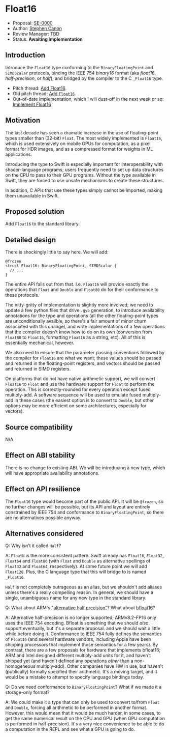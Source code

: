 # Float16

* Proposal: [SE-0000](0000-float16.md)
* Author: [Stephen Canon](https://github.com/stephentyrone)
* Review Manager: TBD
* Status: **Awaiting implementation**

## Introduction

Introduce the `Float16` type conforming to the `BinaryFloatingPoint` and `SIMDScalar`
protocols, binding the IEEE 754 *binary16* format (aka *float16*, *half-precision*, or *half*),
and bridged by the compiler to the C `_Float16` type.

* Pitch thread: [Add Float16](https://forums.swift.org/t/add-float16/33019).
* Old pitch thread: [Add `Float16`](https://forums.swift.org/t/add-float16/19370).
* Out-of-date implementation, which I will dust-off in the next week or so: [Implement Float16](https://github.com/apple/swift/pull/21738)

## Motivation

The last decade has seen a dramatic increase in the use of floating-point types smaller
than (32-bit) `Float`. The most widely implemented is `Float16`, which is used
extensively on mobile GPUs for computation, as a pixel format for HDR images, and as
a compressed format for weights in ML applications.

Introducing the type to Swift is especially important for interoperability with shader-language
programs; users frequently need to set up data structures on the CPU to
pass to their GPU programs. Without the type available in Swift, they are forced to use
unsafe mechanisms to create these structures.

In addition, C APIs that use these types simply cannot be imported, making them 
unavailable in Swift.

## Proposed solution

Add `Float16` to the standard library.

## Detailed design

There is shockingly little to say here. We will add:
```
@frozen
struct Float16: BinaryFloatingPoint, SIMDScalar {
  // ...
}
```
The entire API falls out from that. I.e. `Float16` will provide exactly the operations that
`Float` and `Double` and `Float80` do for their conformance to these protocols.

The nitty-gritty of implementation is slightly more involved; we need to update a few
python files that drive `.gyb` generation, to introduce availability annotations for the type
and operations (all the other floating-point types are unconditionally availble, so there's
a fair amount of minor churn associated with this change), and write implementations of
a few operations that the compiler doesn't know how to do on its own (conversion from
`Float80` to `Float16`, formatting `Float16` as a string, etc). All of this is essentially
mechanical, however.

We also need to ensure that the parameter passing conventions followed by the compiler
for `Float16` are what we want; these values should be passed and returned in the
floating-point registers, and vectors should be passed and returned in SIMD registers.

On platforms that do not have native arithmetic support, we will convert `Float16` to
`Float` and use the hardware support for `Float` to perform the operation. This is
correctly-rounded for every operation except fused multiply-add. A software sequence
will be used to emulate fused multiply-add in these cases (the easiest option is to convert
to `Double`, but other options may be more efficient on some architectures, especially
for vectors).

## Source compatibility

N/A

## Effect on ABI stability

There is no change to existing ABI. We will be introducing a new type, which will have
appropriate availability annotations.

## Effect on API resilience

The `Float16` type would become part of the public API. It will be `@frozen`, so no
further changes will be possible, but its API and layout are entirely constrained by
IEEE 754 and conformance to `BinaryFloatingPoint`, so there are no alternatives
possible anyway.

## Alternatives considered

Q: Why isn't it called `Half`?

A: `FloatN` is the more consistent pattern. Swift already has `Float16`, `Float32`,
`Float64` and `Float80` (with `Float` and `Double` as alternative spellings of `Float32`
and `Float64`, respectively). At some future point we will add `Float128`. Plus, the C
language type that this will bridge to is named `_Float16`.

`Half` is not completely outrageous as an alias, but we shouldn't add aliases unless
there's a really compelling reason. In general, we should have a single, unambiguous
name for any new type in the standard library.

Q: What about ARM's ["alternative half precision"](https://en.wikipedia.org/wiki/Half-precision_floating-point_format#ARM_alternative_half-precision)?
What about [bfloat16](https://en.wikipedia.org/wiki/Bfloat16_floating-point_format)?

A: Alternative half-precision is no longer supported; ARMv8.2-FP16 only uses the IEEE 754
encoding. Bfloat is something that we should *also* support eventually, but it's a separate
proposal. and we should wait a little while before doing it. Conformance to IEEE 754 fully
defines the semantics of `Float16` (and several hardware vendors, including Apple have
been shipping processors that implement those semantics for a few years). By contrast,
there are a few proposals for hardware that implements bfloat16; ARM and Intel designed
different multiply-add units for it, and haven't shipped yet (and haven't defined any 
operations *other* than a non-homogeneous multiply-add). Other companies have HW in
use, but haven't (publically) formally specified their arithmetic. It's a moving target, and it
would be a mistake to attempt to specify language bindings today.

Q: Do we need conformance to `BinaryFloatingPoint`? What if we made it a storage-only format?

A: We could make it a type that can only be used to convert to/from `Float` and `Double`,
forcing all arithmetic to be performed in another format. However, this would mean that
it would be much harder, in some cases, to get the same numerical result on the CPU and
GPU (when GPU computation is performed in half-precision). It's a very nice convenience
to be able to do a computation in the REPL and see what a GPU is going to do.
